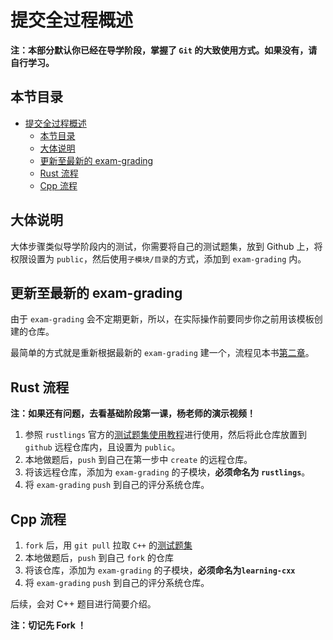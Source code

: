 # 提交全过程概述

**注：本部分默认你已经在导学阶段，掌握了 `Git` 的大致使用方式。如果没有，请自行学习。**

## 本节目录

- [提交全过程概述](#提交全过程概述)
  - [本节目录](#本节目录)
  - [大体说明](#大体说明)
  - [更新至最新的 exam-grading](#更新至最新的-exam-grading)
  - [Rust 流程](#rust-流程)
  - [Cpp 流程](#cpp-流程)

## 大体说明

大体步骤类似导学阶段内的测试，你需要将自己的测试题集，放到 Github 上，将权限设置为 `public`，然后使用`子模块/目录`的方式，添加到 `exam-grading` 内。

## 更新至最新的 exam-grading

由于 `exam-grading` 会不定期更新，所以，在实际操作前要同步你之前用该模板创建的仓库。

最简单的方式就是重新根据最新的 `exam-grading` 建一个，流程见本书[第二章](./ch2-01.md#获取-exam-grading-源码)。

## Rust 流程

**注：如果还有问题，去看基础阶段第一课，杨老师的演示视频！**

1. 参照 `rustlings` 官方的[测试题集使用教程](https://rustlings.cool/)进行使用，然后将此仓库放置到 `github` 远程仓库内，且设置为 `public`。
2. 本地做题后，`push` 到自己在第一步中 `create` 的远程仓库。
3. 将该远程仓库，添加为 `exam-grading` 的子模块，**必须命名为 `rustlings`**。
4. 将 `exam-grading` `push` 到自己的评分系统仓库。

## Cpp 流程

1. `fork` 后，用 `git pull` 拉取 `C++` 的[测试题集](https://github.com/LearningInfiniTensor/learning-cxx)
2. 本地做题后，`push` 到自己 `fork` 的仓库
3. 将该仓库，添加为 `exam-grading` 的子模块，**必须命名为`learning-cxx`**
4. 将 `exam-grading` `push` 到自己的评分系统仓库。

后续，会对 C++ 题目进行简要介绍。

**注：切记先 Fork ！**

